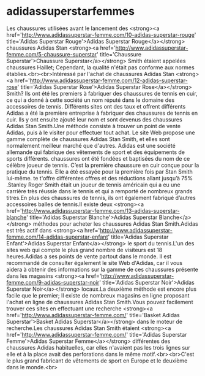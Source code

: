 # adidassuperstarfemmes
Les chaussures utilisées avant le lancement des &lt;strong>&lt;a href='http://www.adidassuperstar-femme.com/10-adidas-superstar-rouge' title='Adidas Superstar Rouge'>Adidas Superstar Rouge&lt;/a>&lt;/strong>   chaussures Adidas Stan &lt;strong>&lt;a href='http://www.adidassuperstar-femme.com/5-chaussure-superstar' title='Chaussure Superstar'>Chaussure Superstar&lt;/a>&lt;/strong>   Smith étaient appelées chaussures Haillet; Cependant, la qualité n'était pas conforme aux normes établies.&lt;br>&lt;br>Intéressé par l'achat de chaussures Adidas Stan &lt;strong>&lt;a href='http://www.adidassuperstar-femme.com/12-adidas-superstar-rose' title='Adidas Superstar Rose'>Adidas Superstar Rose&lt;/a>&lt;/strong>   Smith? Ils ont été les premiers à fabriquer des chaussures de tennis en cuir, ce qui a donné à cette société un nom réputé dans le domaine des accessoires de tennis. Différents sites ont des taux et offrent différents Adidas a été la première entreprise à fabriquer des chaussures de tennis en cuir. Ils y ont ensuite ajouté leur nom et sont devenus des chaussures Adidas Stan Smith.Une méthode consiste à trouver un point de vente Adidas, puis à le visiter pour effectuer tout achat. Le site Web propose une gamme complète de chaussures Adidas Stan Smith, et elles sont normalement meilleur marché que d'autres. Adidas est une société allemande qui fabrique des vêtements de sport et des équipements de sports différents. chaussures ont été fondées et baptisées du nom de ce célèbre joueur de tennis. C’est la première chaussure en cuir conçue pour la pratique du tennis. Elle a été essayée pour la première fois par Stan Smith lui-même. te t'offre différentes offres et des réductions allant jusqu’à 75% .Stanley Roger Smith était un joueur de tennis américain qui a eu une carrière très réussie dans le tennis et qui a remporté de nombreux grands titres.En plus des chaussures de tennis, ils ont également fabriqué d’autres accessoires balles de tennis.Il existe deux &lt;strong>&lt;a href='http://www.adidassuperstar-femme.com/13-adidas-superstar-blanche' title='Adidas Superstar Blanche'>Adidas Superstar Blanche&lt;/a>&lt;/strong>   méthodes pour acheter les chaussures Adidas Stan Smith.Adidas est très actif dans &lt;strong>&lt;a href='http://www.adidassuperstar-femme.com/14-adidas-superstar-enfant' title='Adidas Superstar Enfant'>Adidas Superstar Enfant&lt;/a>&lt;/strong>   le sport du tennis.L'un des sites web qui compte le plus grand nombre de visiteurs est 18 heures.Adidas a ses points de vente partout dans le monde. Il est recommandé de consulter également le site Web d'Adidas, car il vous aidera à obtenir des informations sur la gamme de ces chaussures présente dans les magasins &lt;strong>&lt;a href='http://www.adidassuperstar-femme.com/9-adidas-superstar-noir' title='Adidas Superstar Noir'>Adidas Superstar Noir&lt;/a>&lt;/strong>   locaux.La deuxième méthode est encore plus facile que le premier; Il existe de nombreux magasins en ligne proposant l'achat en ligne de chaussures Adidas Stan Smith.Vous pouvez facilement trouver ces sites en effectuant une recherche &lt;strong>&lt;a href='http://www.adidassuperstar-femme.com/' title='Basket Adidas Superstar'>Basket Adidas Superstar&lt;/a>&lt;/strong>   dans le moteur de recherche.Les chaussures Adidas Stan Smith étaient &lt;strong>&lt;a href='http://www.adidassuperstar-femme.com/' title='Adidas Superstar Femme'>Adidas Superstar Femme&lt;/a>&lt;/strong>   différentes des chaussures Adidas habituelles, car elles n'avaient pas les trois lignes sur elle et à la place avait des perforations dans le même motif.&lt;br>&lt;br>C'est le plus grand fabricant de vêtements de sport en Europe et le deuxième dans le monde.&lt;br>
